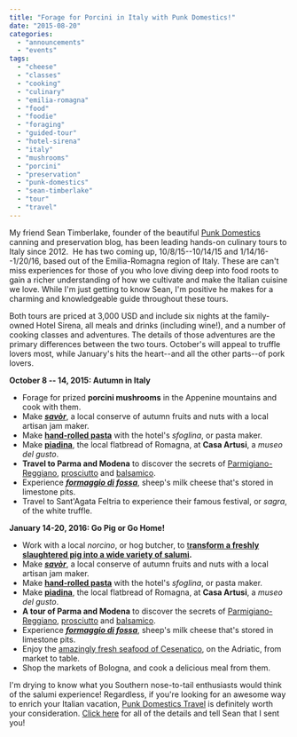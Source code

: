 ```yaml
---
title: "Forage for Porcini in Italy with Punk Domestics!"
date: "2015-08-20"
categories:
  - "announcements"
  - "events"
tags:
  - "cheese"
  - "classes"
  - "cooking"
  - "culinary"
  - "emilia-romagna"
  - "food"
  - "foodie"
  - "foraging"
  - "guided-tour"
  - "hotel-sirena"
  - "italy"
  - "mushrooms"
  - "porcini"
  - "preservation"
  - "punk-domestics"
  - "sean-timberlake"
  - "tour"
  - "travel"
---
```




My friend Sean Timberlake, founder of the beautiful [Punk Domestics](http://www.punkdomestics.com/) canning and preservation blog, has been leading hands-on culinary tours to Italy since 2012.  He has two coming up, 10/8/15--10/14/15 and 1/14/16--1/20/16, based out of the Emilia-Romagna region of Italy. These are can't miss experiences for those of you who love diving deep into food roots to gain a richer understanding of how we cultivate and make the Italian cuisine we love. While I'm just getting to know Sean, I'm positive he makes for a charming and knowledgeable guide throughout these tours.

Both tours are priced at 3,000 USD and include six nights at the family-owned Hotel Sirena, all meals and drinks (including wine!), and a number of cooking classes and adventures. The details of those adventures are the primary differences between the two tours. October's will appeal to truffle lovers most, while January's hits the heart--and all the other parts--of pork lovers.

**October 8 -- 14, 2015: Autumn in Italy**

- Forage for prized **porcini mushrooms** in the Appenine mountains and cook with them.
- Make _**[savòr](http://www.punkdomestics.com/category/tags/savor)**_, a local conserve of autumn fruits and nuts with a local artisan jam maker.
- Make **[hand-rolled pasta](http://www.punkdomestics.com/content/making-pasta-nonna-fernanda-and-la-sfogliena)** with the hotel's _sfoglina_, or pasta maker.
- Make **[piadina](http://www.punkdomestics.com/content/piadina)**, the local flatbread of Romagna, at **Casa Artusi**, a _museo del gusto_.
- **Travel to Parma and Modena** to discover the secrets of [Parmigiano-Reggiano](http://www.punkdomestics.com/content/parma-and-modena-parmigiano-reggiano), [prosciutto](http://www.punkdomestics.com/content/parma-and-modena-prosciutto-di-parma) and [balsamico](http://www.punkdomestics.com/content/parma-and-modena-aceto-balsamico).
- Experience _**[formaggio di fossa](http://www.punkdomestics.com/content/formaggio-di-fossa)**_, sheep's milk cheese that's stored in limestone pits.
- Travel to Sant'Agata Feltria to experience their famous festival, or _sagra_, of the white truffle.

**January 14-20, 2016: Go Pig or Go Home!**

- Work with a local _norcino_, or hog butcher, to [t**ransform a freshly slaughtered pig into a wide variety of salumi**](http://www.punkdomestics.com/content/big-pig-day)**.**
- Make _**[savòr](http://www.punkdomestics.com/category/tags/savor)**_, a local conserve of autumn fruits and nuts with a local artisan jam maker.
- Make **[hand-rolled pasta](http://www.punkdomestics.com/content/making-pasta-nonna-fernanda-and-la-sfogliena)** with the hotel's _sfoglina_, or pasta maker.
- Make **[piadina](http://www.punkdomestics.com/content/piadina)**, the local flatbread of Romagna, at **Casa Artusi**, a _museo del gusto_.
- **A tour of Parma and Modena** to discover the secrets of [Parmigiano-Reggiano](http://www.punkdomestics.com/content/parma-and-modena-parmigiano-reggiano), [prosciutto](http://www.punkdomestics.com/content/parma-and-modena-prosciutto-di-parma) and [balsamico](http://www.punkdomestics.com/content/parma-and-modena-aceto-balsamico).
- Experience _**[formaggio di fossa](http://www.punkdomestics.com/content/formaggio-di-fossa)**_, sheep's milk cheese that's stored in limestone pits.
- Enjoy the [amazingly fresh seafood of Cesenatico](http://www.punkdomestics.com/content/fish-fish-delish), on the Adriatic, from market to table.
- Shop the markets of Bologna, and cook a delicious meal from them.

I'm drying to know what you Southern nose-to-tail enthusiasts would think of the salumi experience! Regardless, if you're looking for an awesome way to enrich your Italian vacation, [Punk Domestics Travel](http://www.punkdomestics/travel) is definitely worth your consideration. [Click here](http://www.punkdomestics.com/travel) for all of the details and tell Sean that I sent you!
